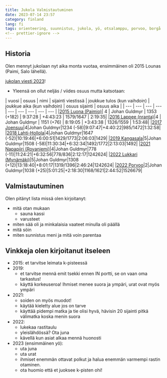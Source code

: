 ```yaml
---
title: Jukola Valmistautuminen
date: 2023-07-14 23:57
category: finland
lang: fi
tags: orienteering, suunnistus, jukola, yö, otsalamppu, porvoo, borgå
<!-- prettier-ignore -->
---
```


Historia
---

Olen mennyt jukolaan nyt aika monta vuotaa, ensimmäinen oli 2015 Lounas (Paimi, Salo lähellä).

[jukolan viesti 2023](https://jukola.com/2023/)!

- Yleensä on ollut neljäs / viides osuus mutta katsotaan:

| vuosi | osuus | nimi | sijainti viestissä | joukkue tulos (kun vaihdoin) | joukkue aika (kun vaihdoin) | osuus sijainti | osuus aika |
| --- | --- | --- | --- | --- | --- | --- | --- | --- |
|[2015 Luona (Paimio)](https://results.jukola.com/tulokset/en/j2015_ju/kilpailijat/1030/)| 4 | Johan Guldmyr | 1353 (+182) | 9:37:28 | +4:43:23 | 1579/1647 | 2:19:35|
|[2016 Lappee (nranta)](https://results.jukola.com/tulokset/en/j2016_ju/kilpailijat/1255/)|4 | Johan Guldmyr | 1151 (+76) | 8:19:05 | +3:43:38 | 1326/1559 | 1:53:48|
|[2017 Joensuu](https://results.jukola.com/tulokset/en/j2017_ju/kilpailijat/1110/)|4|Johan Guldmyr|1234 (-58)|9:07:47|+4:40:22|985/1472|1:32:58|
|[2018 Lahti-Hollola](https://results.jukola.com/tulokset/en/j2018_ju/kilpailijat/1258/)|4|Johan Guldmyr|1647 (-52)|10:19:46|+6:00:51|1429/1773|2:06:03|1429|
|[2019 Kangasala](https://results.jukola.com/tulokset/en/j2019_ju/kilpailijat/1519/)|5|Johan Guldmyr|1508 (-58)|11:30:34|+6:32:34|1492/1772|2:13:03|1492|
|[2021 Napapiiri (Rovaniemi)](https://results.jukola.com/tulokset/en/j2021_ju/kilpailijat/1173/)|4|Johan Guldmyr|778 (-11)|11:24:21|+6:32:56|778/836|2:12:17|1242624|
|[2022 Lukkari (Mynämäki)](https://results.jukola.com/tulokset/en/j2022_ju/kilpailijat/1133/)|5|Johan Guldmyr|1308 (+12)|13:18:40|+8:01:17|1319/1396|2:46:24|1242624|
|[2022 Porvoo](https://results.jukola.com/tulokset/en/j2023_ju/kilpailijat/1143/)|2|Johan Guldmyr|1038 (+25)|5:01:25|+2:18:30|1168/1621|2:44:52|1526679|

Valmistautuminen
---

Olen pitänyt lista missä olen kirjoitanyt:

- mitä otan mukaan
  - sauna kassi
  - varusteet
- miten sää oli ja minkalaisia vaateet minulla oli päällä
- mitä söin
- miten sunnistus meni ja mitä voin parentaa

Vinkkeja olen kirjoitanut itseleen
---

- 2015: et tarvitse leimata k-pisteessä
- 2019:
  - et tarvitse mennä emit tsekki ennen IN portti, se on vaan oma tarkastus!
  - käyttä korkeuseroa! Ihmiset menee suora ja ympäri, urat ovat myös ympäri
- 2021:
  - soiden on myös muodot!
  - käytää kieletty alue jos on tarve
  - käyttää pidempi matka ja tie olisi hyvä, hävisin 20 sijainti pitkä välimatka koska menin suora
- 2022:
  - lukekaa rastitaulu
  - yleislähdössä? Ota juna
  - kävellä kun asiat alkaa mennä huonosti
- 2023 (ensimmäinen yö):
  - uta juna
  - uta urat
  - ihmiset enemmän ottavat polkut ja halua enemmän varmempi rastin otaminen.
  - ota huomio että et juoksee k-pisten ohi!
